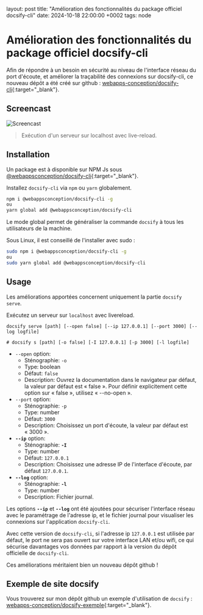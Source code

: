 layout: post
title: "Amélioration des fonctionnalités du package officiel docsify-cli"
date: 2024-10-18 22:00:00 +0002
tags: node


# Amélioration des fonctionnalités du package officiel docsify-cli

Afin de répondre à un besoin en sécurité au niveau de l'interface réseau du port d'écoute, et améliorer la traçabilité des connexions sur docsify-cli, ce nouveau dépôt a été créé sur github : [webapps-conception/docsify-cli](https://github.com/webapps-conception/docsify-cli){:target="_blank"}.


## Screencast

![Screencast](https://raw.githubusercontent.com/docsifyjs/docsify-cli/master/media/screencast.gif)

> Exécution d'un serveur sur localhost avec live-reload.


## Installation

Un package est à disponible sur NPM Js sous [@webappsconception/docsify-cli](https://www.npmjs.com/package/@webappsconception/docsify-cli){:target="_blank"}.

Installez `docsify-cli` via `npm` ou `yarn` globalement.

``` bash
npm i @webappsconception/docsify-cli -g
ou
yarn global add @webappsconception/docsify-cli
```

Le mode global permet de généraliser la commande `docsify` à tous les utilisateurs de la machine.

Sous Linux, il est conseillé de l'installer avec sudo :

``` bash
sudo npm i @webappsconception/docsify-cli -g
ou
sudo yarn global add @webappsconception/docsify-cli
```


## Usage

Les améliorations apportées concernent uniquement la partie `docsify serve`.

Exécutez un serveur sur `localhost` avec livereload.

```shell
docsify serve [path] [--open false] [--ip 127.0.0.1] [--port 3000] [--log logfile]

# docsify s [path] [-o false] [-I 127.0.0.1] [-p 3000] [-l logfile]
```

- `--open` option:
  - Sténographie: `-o`
  - Type: boolean
  - Défaut: `false`
  - Description: Ouvrez la documentation dans le navigateur par défaut, la valeur par défaut est « false ». Pour définir explicitement cette option sur « false », utilisez « --no-open ».
- `--port` option:
  - Sténographie: `-p`
  - Type: number
  - Défaut: `3000`
  - Description: Choisissez un port d'écoute, la valeur par défaut est « 3000 ».
- **`--ip`** option:
  - Sténographie: **`-I`**
  - Type: number
  - Défaut: `127.0.0.1`
  - Description: Choisissez une adresse IP de l'interface d'écoute, par défaut `127.0.0.1`.
- **`--log`** option:
  - Sténographie: **`-l`**
  - Type: number
  - Description: Fichier journal.

Les options **`--ip`** et **`--log`** ont été ajoutées pour sécuriser l'interface réseau avec le paramétrage de l'adresse ip, et le fichier journal pour visualiser les connexions sur l'application `docsify-cli`.

Avec cette version de `docsify-cli`, si l'adresse ip `127.0.0.1` est utilisée par défaut, le port ne sera pas ouvert sur votre interface LAN et/ou wifi, ce qui sécurise davantages vos données par rapport à la version du dépôt officielle de `docsify-cli`.

Ces améliorations méritaient bien un nouveau dépôt github !

## Exemple de site docsify

Vous trouverez sur mon dépôt github un exemple d'utilisation de `docsify` : [webapps-conception/docsify-exemple](https://github.com/webapps-conception/docsify-exemple){:target="_blank"}.


